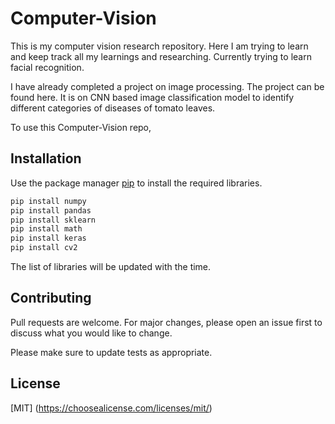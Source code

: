 # Computer-Vision
This is my computer vision research repository. Here I am trying to learn and keep track all my learnings and researching. Currently trying to learn facial recognition.

I have already completed a project on image processing. The project can be found here. It is on CNN based image classification model to identify different categories of diseases of tomato leaves.

To use this Computer-Vision repo,
## Installation

Use the package manager [pip](https://pip.pypa.io/en/stable/) to install the required libraries.
```bash
pip install numpy 
pip install pandas
pip install sklearn
pip install math
pip install keras
pip install cv2
```
The list of libraries will be updated with the time.



## Contributing

Pull requests are welcome. For major changes, please open an issue first
to discuss what you would like to change.

Please make sure to update tests as appropriate.

## License

[MIT] (https://choosealicense.com/licenses/mit/)
